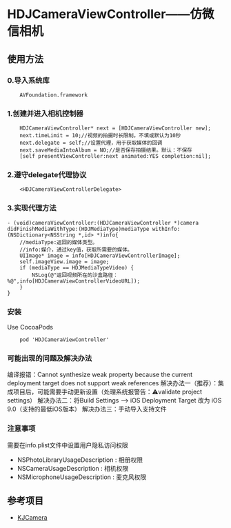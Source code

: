 # HDJCameraViewController——仿微信相机


## 使用方法


### 0.导入系统库
```objc
    AVFoundation.framework
```

### 1.创建并进入相机控制器
```objc
    HDJCameraViewController* next = [HDJCameraViewController new];
    next.timeLimit = 10;//视频的拍摄时长限制。不填或默认为10秒
    next.delegate = self;//设置代理，用于获取媒体的回调
    next.saveMediaIntoAlbum = NO;//是否保存拍摄结果。默认：不保存
    [self presentViewController:next animated:YES completion:nil];
```

### 2.遵守delegate代理协议
```objc
    <HDJCameraViewControllerDelegate>
```

### 3.实现代理方法
```objc
- (void)cameraViewController:(HDJCameraViewController *)camera didFinishMediaWithType:(HDJMediaType)mediaType withInfo:(NSDictionary<NSString *,id> *)info{
    //mediaType:返回的媒体类型。
    //info:媒介，通过key值，获取所需要的媒体。
    UIImage* image = info[HDJCameraViewControllerImage];
    self.imageView.image = image;
    if (mediaType == HDJMediaTypeVideo) {
        NSLog(@"返回视频所在的沙盒路径：%@",info[HDJCameraViewControllerVideoURL]);
    }
}
```

### 安装
Use CocoaPods
```objc
    pod 'HDJCameraViewController'
```

### 可能出现的问题及解决办法
编译报错：Cannot synthesize weak property because the current deployment target does not support weak references
解决办法一（推荐）：集成项目后，可能需要手动更新设置（处理系统报警告：⚠️validate project settings）
解决办法二：将Build Settings --> iOS Deployment Target 改为 iOS 9.0（支持的最低iOS版本）
解决办法三：手动导入支持文件


### 注意事项
需要在info.plist文件中设置用户隐私访问权限
* NSPhotoLibraryUsageDescription : 相册权限
* NSCameraUsageDescription         : 相机权限
* NSMicrophoneUsageDescription  : 麦克风权限

## 参考项目
* [KJCamera](https://github.com/hkjin/KJCamera)

